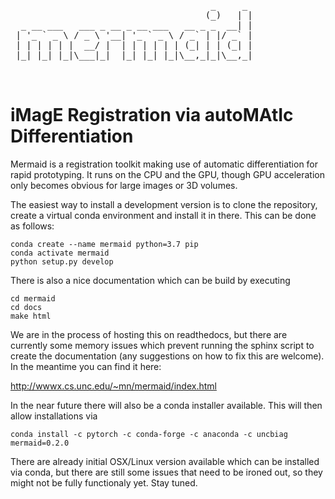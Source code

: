 
 <pre>
                                      _     _ 
                                     (_)   | |
  _ __ ___   ___ _ __ _ __ ___   __ _ _  __| |
 | '_ ` _ \ / _ \ '__| '_ ` _ \ / _` | |/ _` |
 | | | | | |  __/ |  | | | | | | (_| | | (_| |
 |_| |_| |_|\___|_|  |_| |_| |_|\__,_|_|\__,_|
                                                                                      
 </pre>                                       

# iMagE Registration via autoMAtIc Differentiation

Mermaid is a registration toolkit making use of automatic differentiation for rapid prototyping. It runs on the CPU and the GPU, though GPU acceleration only becomes obvious for large images or 3D volumes. 

The easiest way to install a development version is to clone the repository, create a virtual conda environment and install it in there. This can be done as follows:

```
conda create --name mermaid python=3.7 pip
conda activate mermaid
python setup.py develop
```

There is also a nice documentation which can be build by executing

```
cd mermaid
cd docs
make html
```

We are in the process of hosting this on readthedocs, but there are currently some memory issues which prevent running the sphinx script to create the documentation (any suggestions on how to fix this are welcome). In the meantime you can find it here:

http://wwwx.cs.unc.edu/~mn/mermaid/index.html

In the near future there will also be a conda installer available. This will then allow installations via

```
conda install -c pytorch -c conda-forge -c anaconda -c uncbiag mermaid=0.2.0
```

There are already initial OSX/Linux version available which can be installed via conda, but there are still some issues that need to be ironed out, so they might not be fully functionaly yet. Stay tuned.

